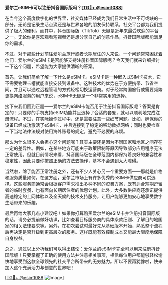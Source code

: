 **爱尔兰eSIM卡可以注册抖音国际版吗？[[TG💪+ @esim1088](https://t.me/s/esim1088)]**

在当今这个高度数字化的世界里，社交媒体已经成为我们日常生活中不可或缺的一部分。无论是记录生活点滴还是与世界各地的朋友保持联系，社交平台都为我们提供了极大的便利。而其中，抖音国际版（TikTok）无疑是近年来最受欢迎的平台之一。无论你是喜欢观看短视频还是想分享自己的创意作品，抖音国际版都能满足你的需求。

不过，对于那些计划前往爱尔兰旅行或者长期居住的人来说，一个问题常常困扰着他们：爱尔兰的eSIM卡是否能够支持注册抖音国际版呢？今天我们就来详细探讨一下这个问题，希望能为大家提供清晰的答案。

首先，让我们简单了解一下什么是eSIM卡。eSIM卡是一种嵌入式SIM卡技术，它不需要物理卡槽就能直接安装到设备中。这种技术的优势在于方便携带、节省空间，并且可以通过远程管理的方式轻松切换运营商。对于经常跨国旅行或需要频繁更换网络服务的用户来说，eSIM卡无疑是一个非常实用的选择。

接下来我们回到正题——爱尔兰的eSIM卡能否用于注册抖音国际版呢？答案是肯定的！只要你的手机支持eSIM功能并且选择了合适的套餐，就可以顺利地完成注册流程。不过，在实际操作过程中，还是需要注意一些细节问题。比如，确保你的设备已经成功激活了eSIM卡，并且连接到了稳定的移动数据网络；同时也要检查一下当地法律法规对使用海外账号的规定，避免不必要的麻烦。

那么为什么很多人会担心这个问题呢？其实主要还是因为不同国家和地区之间存在一定的差异性。例如，在某些地方可能由于政策限制等原因导致部分应用程序无法正常使用。但就目前情况来看，抖音国际版在全球范围内都保持着良好的兼容性和稳定性，因此只要你按照正确的方法去操作，基本不会遇到太大障碍。

当然啦，除了能否正常注册之外，还有不少人关心另一个重要方面——那就是价格和服务质量如何。在这方面，爱尔兰市场上有许多优秀的eSIM卡供应商可供选择。这些服务商通常会根据客户需求推出多种不同的资费方案，既有适合短期逗留者的临时套餐，也有面向长期居住者的优惠计划。此外，大多数供应商还承诺提供高速稳定的上网体验以及全天候的技术支持服务，让用户能够更加安心地享受数字生活带来的乐趣。

最后再给大家几点小建议吧！如果你打算购买爱尔兰的eSIM卡并注册抖音国际版的话，请务必提前做好功课，比如查看目标服务商的具体条款细则、了解目的地国家的相关法律要求等。另外，在初次尝试时最好先从基础版本开始，熟悉整个流程后再决定是否升级到更高层次的服务。这样既能有效控制成本又能最大限度地保障自身权益。

总之，通过以上分析我们可以得出结论：爱尔兰的eSIM卡完全可以用来注册抖音国际版！只要掌握了正确的使用方法并注意相关事项，相信每位用户都能够轻松愉快地享受到这款全球领先的社交平台所带来的无穷魅力。所以不要再犹豫啦，快来加入这个充满活力与创意的世界吧！

[[TG💪+ @esim1088](https://t.me/s/esim1088) ![Image](https://i.postimg.cc/4NQfJmqS/Snipaste-2025-05-13-00-14-12.png)]